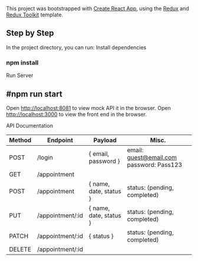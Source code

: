 This project was bootstrapped with [Create React App](https://github.com/facebook/create-react-app), using the [Redux](https://redux.js.org/) and [Redux Toolkit](https://redux-toolkit.js.org/) template.

## Step by Step

In the project directory, you can run:
Install dependencies
### npm install

Run Server
## #npm run start
Open [http://localhost:8081](http://localhost:8081) to view mock API it in the browser.
Open [http://localhost:3000](http://localhost:3000) to view the front end in the browser.

API Documentation

| Method | Endpoint|Payload|Misc. |
| ---------------- | ---------------- | ---------------- | ---------------- |
| POST  |/login|	{ email, password }	|email: guest@email.com password: Pass123| 
| GET	  |/appointment|		| | 
| POST	|/appointment|	{ name, date, status }	| status: (pending, completed)| 
| PUT	|/appointment/:id	| { name, date, status } |	status: (pending, completed)| 
| PATCH	|/appointment/:id	| { status } |	status: (pending, completed)| 
| DELETE	|/appointment/:id	| | 	


